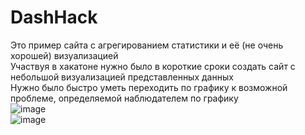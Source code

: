 # DashHack
Это пример сайта с агрегированием статистики и её (не очень хорошей) визуализацией  
Участвуя в хакатоне нужно было в короткие сроки создать сайт с небольшой визуализацией представленных данных  
Нужно было быстро уметь переходить по графику к возможной проблеме, определяемой наблюдателем по графику  
![image](https://github.com/kulikrch/DashHack/assets/93386717/da7c56cf-0287-4fe7-a53f-3f41e4671ed6)  
![image](https://github.com/kulikrch/DashHack/assets/93386717/3cdd7f98-9c94-439a-8442-959c6c36196c)


